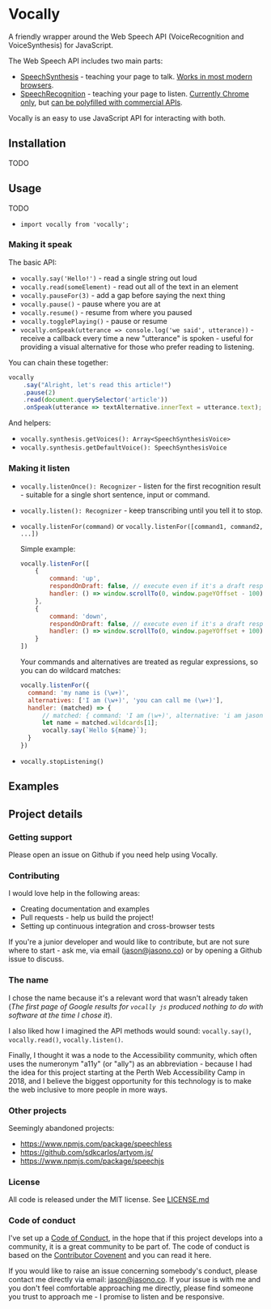 # Vocally

 A friendly wrapper around the Web Speech API (VoiceRecognition and VoiceSynthesis) for JavaScript.

 The Web Speech API includes two main parts:

 - [SpeechSynthesis][] - teaching your page to talk. [Works in most modern browsers][can-i-use-synthesis].
 - [SpeechRecognition][] - teaching your page to listen. [Currently Chrome only][can-i-use-recognition], but [can be polyfilled with commercial APIs][bing-polyfill].

 Vocally is an easy to use JavaScript API for interacting with both.

[SpeechSynthesis]: https://developer.mozilla.org/en-US/docs/Web/API/SpeechSynthesis
[can-i-use-synthesis]: https://caniuse.com/#search=speechsynthesis
[SpeechRecognition]: https://developer.mozilla.org/en-US/docs/Web/API/SpeechRecognition
[can-i-use-recognition]: https://caniuse.com/#search=speechrecognition
[bing-polyfill]: https://github.com/compulim/web-speech-cognitive-services

## Installation

TODO

## Usage

TODO

- `import vocally from 'vocally';`

### Making it speak

The basic API:

- `vocally.say('Hello!')` - read a single string out loud
- `vocally.read(someElement)` - read out all of the text in an element
- `vocally.pauseFor(3)` - add a gap before saying the next thing
- `vocally.pause()` - pause where you are at
- `vocally.resume()` - resume from where you paused
- `vocally.togglePlaying()` - pause or resume
- `vocally.onSpeak(utterance => console.log('we said', utterance))` - receive a callback every time a new "utterance" is spoken - useful for providing a visual alternative for those who prefer reading to listening.

You can chain these together:

```js
vocally
	.say("Alright, let's read this article!")
	.pause(2)
	.read(document.querySelector('article'))
	.onSpeak(utterance => textAlternative.innerText = utterance.text);
```

And helpers:

- `vocally.synthesis.getVoices(): Array<SpeechSynthesisVoice>`
- `vocally.synthesis.getDefaultVoice(): SpeechSynthesisVoice`

### Making it listen

- `vocally.listenOnce(): Recognizer` - listen for the first recognition result - suitable for a single short sentence, input or command.
- `vocally.listen(): Recognizer` - keep transcribing until you tell it to stop.
- `vocally.listenFor(command)` or `vocally.listenFor([command1, command2, ...])`

  Simple example:

  ```js
  vocally.listenFor([
	  {
		  command: 'up',
		  respondOnDraft: false, // execute even if it's a draft response
		  handler: () => window.scrollTo(0, window.pageYOffset - 100)
	  },
	  {
		  command: 'down',
		  respondOnDraft: false, // execute even if it's a draft response
		  handler: () => window.scrollTo(0, window.pageYOffset + 100)
	  }
  ])
  ```

  Your commands and alternatives are treated as regular expressions, so you can do wildcard matches:

  ```js
  vocally.listenFor({
	command: 'my name is (\w+)',
	alternatives: ['I am (\w+)', 'you can call me (\w+)'],
	handler: (matched) => {
		// matched: { command: 'I am (\w+)', alternative: 'i am jason', matches: ['i am jason', 'jason'] }
		let name = matched.wildcards[1];
		vocally.say(`Hello ${name}`);
	}
  })
  ```

- `vocally.stopListening()`

## Examples

## Project details

### Getting support

Please open an issue on Github if you need help using Vocally.

### Contributing

I would love help in the following areas:

- Creating documentation and examples
- Pull requests - help us build the project!
- Setting up continuous integration and cross-browser tests

If you're a junior developer and would like to contribute, but are not sure where to start - ask me, via email (jason@jasono.co) or by opening a Github issue to discuss.

### The name

I chose the name because it's a relevant word that wasn't already taken (*The first page of Google results for `vocally js` produced nothing to do with software at the time I chose it*).

I also liked how I imagined the API methods would sound: `vocally.say()`, `vocally.read()`, `vocally.listen()`.

Finally, I thought it was a node to the Accessibility community, which often uses the numeronym "a11y" (or "ally") as an abbreviation - because I had the idea for this project starting at the Perth Web Accessibility Camp in 2018, and I believe the biggest opportunity for this technology is to make the web inclusive to more people in more ways.

### Other projects

Seemingly abandoned projects:

- https://www.npmjs.com/package/speechless
- https://github.com/sdkcarlos/artyom.js/
- https://www.npmjs.com/package/speechjs

### License

All code is released under the MIT license. See [LICENSE.md][]

[LICENSE.md]: ./LICENSE.md

### Code of conduct

I've set up a [Code of Conduct][], in the hope that if this project develops into a community, it is a great community to be part of. The code of conduct is based on the [Contributor Covenent][] and you can read it here.

If you would like to raise an issue concerning somebody's conduct, please contact me directly via email: jason@jasono.co. If your issue is with me and you don't feel comfortable approaching me directly, please find someone you trust to approach me - I promise to listen and be responsive.

[Code of Conduct]: ./code-of-conduct.md
[Contributor Covenent]: https://www.contributor-covenant.org/